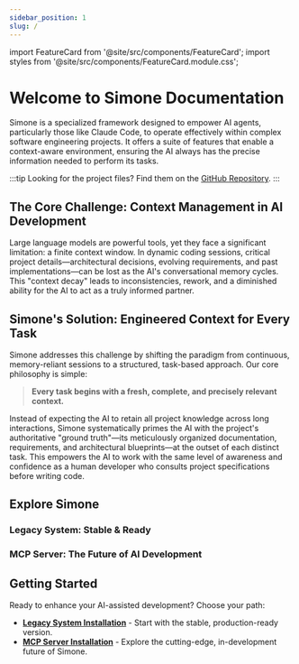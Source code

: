 ```yaml
---
sidebar_position: 1
slug: /
---
```


import FeatureCard from '@site/src/components/FeatureCard';
import styles from '@site/src/components/FeatureCard.module.css';

# Welcome to Simone Documentation

<div class="lead-paragraph">
Simone is a specialized framework designed to empower AI agents, particularly those like Claude Code, to operate effectively within complex software engineering projects. It offers a suite of features that enable a context-aware environment, ensuring the AI always has the precise information needed to perform its tasks.
</div>

:::tip
Looking for the project files? Find them on the [GitHub Repository](https://github.com/helmi/claude-simone).
:::

## The Core Challenge: Context Management in AI Development

Large language models are powerful tools, yet they face a significant limitation: a finite context window. In dynamic coding sessions, critical project details—architectural decisions, evolving requirements, and past implementations—can be lost as the AI's conversational memory cycles. This "context decay" leads to inconsistencies, rework, and a diminished ability for the AI to act as a truly informed partner.

## Simone's Solution: Engineered Context for Every Task

Simone addresses this challenge by shifting the paradigm from continuous, memory-reliant sessions to a structured, task-based approach. Our core philosophy is simple:

> **Every task begins with a fresh, complete, and precisely relevant context.**

Instead of expecting the AI to retain all project knowledge across long interactions, Simone systematically primes the AI with the project's authoritative "ground truth"—its meticulously organized documentation, requirements, and architectural blueprints—at the outset of each distinct task. This empowers the AI to work with the same level of awareness and confidence as a human developer who consults project specifications before writing code.

## Explore Simone

### Legacy System: Stable & Ready

<div class={styles.featureGrid}>
  <FeatureCard
    title="File-Based Context"
    description="Organizes project knowledge in a structured directory of Markdown files for transparent context management."
    icon="📁"
    to="/legacy-system/overview"
  />
  <FeatureCard
    title="AI-Guided Commands"
    description="Utilizes human-readable Markdown files as detailed instructions for AI agents to execute complex tasks."
    icon="🤖"
    to="/legacy-system/command-reference/initialize"
  />
  <FeatureCard
    title="Iterative Workflow"
    description="Supports a structured development cycle from planning milestones to executing and committing individual tasks."
    icon="🔄"
    to="/legacy-system/workflow"
  />
</div>

### MCP Server: The Future of AI Development

<div class={styles.featureGrid}>
  <FeatureCard
    title="Protocol-Driven Interaction"
    description="Communicates with AI agents via the Model Context Protocol (MCP) for robust and standardized interactions."
    icon="⚡"
    to="/mcp-server/overview"
  />
  <FeatureCard
    title="Activity Logging"
    description="Features a built-in SQLite database to persistently log all AI-assisted development activities for analysis."
    icon="📊"
    to="/mcp-server/workflow"
  />
  <FeatureCard
    title="Dynamic Prompts"
    description="Leverages Handlebars templating to create highly configurable and context-aware prompts for AI agents."
    icon="✨"
    to="/mcp-server/prompt-reference"
  />
</div>

## Getting Started

Ready to enhance your AI-assisted development? Choose your path:

*   [**Legacy System Installation**](/getting-started/legacy-installation) - Start with the stable, production-ready version.
*   [**MCP Server Installation**](/getting-started/mcp-installation) - Explore the cutting-edge, in-development future of Simone.
